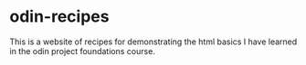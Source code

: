 # odin-recipes

This is a website of recipes for demonstrating the html basics I have learned in the odin project foundations course.


